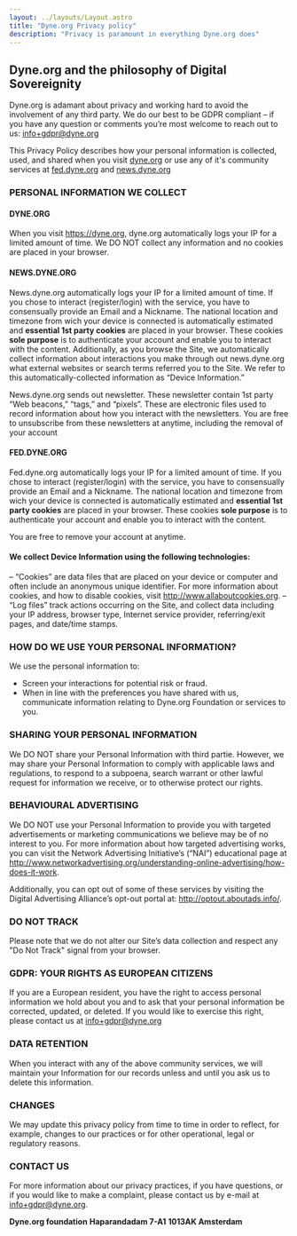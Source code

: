 ```yaml
---
layout: ../layouts/Layout.astro
title: "Dyne.org Privacy policy"
description: "Privacy is paramount in everything Dyne.org does"
---
```


## Dyne.org and the philosophy of Digital Sovereignity

Dyne.org is adamant about privacy and working hard to avoid the involvement of any third party. We do our best to be GDPR compliant – if you have any question or comments you’re most welcome to reach out to us: [info+gdpr@dyne.org](mailto:info+gdpr@dyne.org)

This Privacy Policy describes how your personal information is collected, used, and shared when you visit [dyne.org](https://dyne.org) or use any of it's community services at [fed.dyne.org](https://fed.dyne.or) and [news.dyne.org](https://news.dyne.org)

### PERSONAL INFORMATION WE COLLECT

#### DYNE.ORG
When you visit https://dyne.org, dyne.org automatically logs your IP for a limited amount of time. We DO NOT collect any information and no cookies are placed in your browser. 

#### NEWS.DYNE.ORG 
News.dyne.org automatically logs your IP for a limited amount of time. If you chose to interact (register/login) with the service, you have to consensually provide an Email and a Nickname. The national location and timezone from wich your device is connected is automatically estimated and **essential 1st party cookies** are placed in your browser. These cookies **sole purpose** is to authenticate your account and enable you to interact with the content. Additionally, as you browse the Site, we automatically collect information about interactions you make through out news.dyne.org what external websites or search terms referred you to the Site. We refer to this automatically-collected information as “Device Information.”

News.dyne.org sends out newsletter. These newsletter contain 1st party “Web beacons,” “tags,” and “pixels”. These are electronic files used to record information about how you interact with the newsletters. You are free to unsubscribe from these newsletters at anytime, including the removal of your account

#### FED.DYNE.ORG
Fed.dyne.org automatically logs your IP for a limited amount of time. If you chose to interact (register/login) with the service, you have to consensually provide an Email and a Nickname. The national location and timezone from wich your device is connected is automatically estimated and **essential 1st party cookies** are placed in your browser. These cookies **sole purpose** is to authenticate your account and enable you to interact with the content.

You are free to remove your account at anytime.

#### We collect Device Information using the following technologies:

– “Cookies” are data files that are placed on your device or computer and often include an anonymous unique identifier. For more information about cookies, and how to disable cookies, visit http://www.allaboutcookies.org.
– “Log files” track actions occurring on the Site, and collect data including your IP address, browser type, Internet service provider, referring/exit pages, and date/time stamps.

### HOW DO WE USE YOUR PERSONAL INFORMATION?

We use the personal information to:
- Screen your interactions for potential risk or fraud.
- When in line with the preferences you have shared with us, communicate information relating to Dyne.org Foundation or services to you.

### SHARING YOUR PERSONAL INFORMATION

We DO NOT share your Personal Information with third partie. However, we may share your Personal Information to comply with applicable laws and regulations, to respond to a subpoena, search warrant or other lawful request for information we receive, or to otherwise protect our rights.

### BEHAVIOURAL ADVERTISING

We DO NOT use your Personal Information to provide you with targeted advertisements or marketing communications we believe may be of no interest to you. For more information about how targeted advertising works, you can visit the Network Advertising Initiative’s (“NAI”) educational page at http://www.networkadvertising.org/understanding-online-advertising/how-does-it-work.

Additionally, you can opt out of some of these services by visiting the Digital Advertising Alliance’s opt-out portal at: http://optout.aboutads.info/.

### DO NOT TRACK
Please note that we do not alter our Site’s data collection and respect any "Do Not Track" signal from your browser.

### GDPR: YOUR RIGHTS AS EUROPEAN CITIZENS
If you are a European resident, you have the right to access personal information we hold about you and to ask that your personal information be corrected, updated, or deleted. If you would like to exercise this right, please contact us at info+gdpr@dyne.org

### DATA RETENTION
When you interact with any of the above community services, we will maintain your Information for our records unless and until you ask us to delete this information.

### CHANGES
We may update this privacy policy from time to time in order to reflect, for example, changes to our practices or for other operational, legal or regulatory reasons.

### CONTACT US
For more information about our privacy practices, if you have questions, or if you would like to make a complaint, please contact us by e-mail at info+gdpr@dyne.org.

**Dyne.org foundation**
**Haparandadam 7-A1**
**1013AK Amsterdam**
